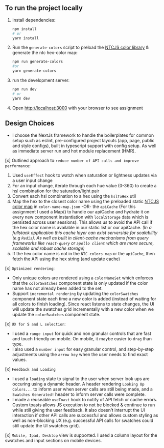 ## To run the project locally

1. Install dependencies:

   ```bash
   npm install
   # or
   yarn install
   ```

2. Run the `generate-colors` script to preload the [NTCJS color library](https://www.npmjs.com/package/ntcjs) & generate the ntc hex-color map:

   ```bash
   npm run generate-colors
   #or
   yarn generate-colors
   ```

3. run the development server:

   ```bash
   npm run dev
   # or
   yarn dev
   ```

4. Open [http://localhost:3000](http://localhost:3000) with your browser to see assignment

## Design Choices

- I choose the NextJs framework to handle the boilerplates for common setup such as eslint, pre-configured project layouts (app, page, public and style configs), built in typescript support with config setup. As well as immediate server run and hot module replacement (HMR).

[x] Outlined approach to `reduce number of API calls and improve performance`:

1. Used `useEffect` hook to watch when saturation or lightness updates via a user input change
2. For an input change, iterate through each hue value (0-360) to create a hsl combination for the saturation/light pair
3. Convert each hsl combination to a hex using the `hslToHex` util
4. Map the hex to the closest color name using the preloaded static [NTCJS color map](https://www.npmjs.com/package/ntcjs) in `color-name-map.json` -OR- the `apiCache` (For this assignment I used a Map() to handle our apiCache and hydrate it on every new component instantiation with `localStorage` data which is persisted across user sessions). This allows us to avoid the API call if the hex color name is available in our static list or our apiCache. _(In a fullstack application this cache layer can exist serverside for scalability (e.g `Redis`). As well as built in client-cache mechanisms from query frameworks like `react-query` or `apollo client` which are more secure, scalable and robust cache storage)_
5. If the hex color name is not in the `NTC colors map` or the `apiCache`, then fetch the API using the hex string (and update cache)

[x] `Optimized rendering`:

- Only unique colors are rendered using a `colorNameSet` which enforces that the `colorSwatches` component state is only updated if the color name has not already been added to the set.
- Support `incremental rendering` by updating the `colorSwatches` component state each time a new color is added (instead of waiting for all colors to finish loading). Since react listens to state changes, the UI will update the swatches grid incrementally with a new color when we update the `colorSwatches` component state.

[x] `UX for S and L selection`:

- I used a `range input` for quick and non granular controls that are fast and touch friendly on mobile. On mobile, it maybe easier to `drag` than type.
- I also used a `number input` for easy granular control, and step-by-step adjustments using the `arrow key` when the user needs to find exact values.

[x] `Feedback and Loading`

- I used a `loading` state to signal to the user when server look ups are occuring using a dynamic header. A header rendering `Looking Up Colors...` to inform user when server calls are still being made, and a `Swatches Generated!` header to inform server calls were complete.
- I made a reuseable `useToast` hook to notify of API fetch or cache errors. Custom toasts allows JS execution to not be blocked & continue to run while still giving the user feedback. It also doesn't interrupt the UI interaction if other API calls are successful and allows custom styling as well as non-blocking UX (e.g. successful API calls for swatches could still update the UI swatches grid).

[x] `Mobile, Ipad, Desktop` view is supported. I used a column layout for the swatches and input sections on mobile devices.
